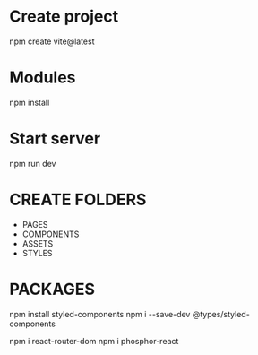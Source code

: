 # Create project
npm create vite@latest

# Modules
npm install

# Start server
npm run dev

# CREATE FOLDERS
* PAGES
* COMPONENTS
* ASSETS
* STYLES

# PACKAGES
npm install styled-components
npm i --save-dev @types/styled-components

npm i react-router-dom
npm i phosphor-react
